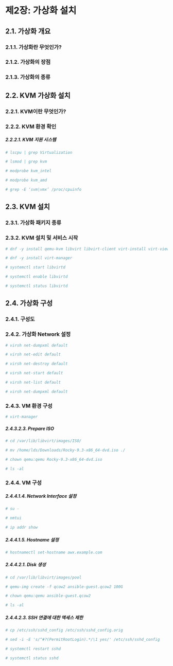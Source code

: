 # 제2장: 가상화 설치
## 2.1. 가상화 개요
### 2.1.1. 가상화란 무엇인가?
### 2.1.2. 가상화의 장점
### 2.1.3. 가상화의 종류
## 2.2. KVM 가상화 설치
### 2.2.1. KVM이란 무엇인가?
### 2.2.2. KVM 환경 확인
##### 2.2.2.1. KVM 지원 시스템
```bash
# lscpu | grep Virtualization

# lsmod | grep kvm

# modprobe kvm_intel

# modprobe kvm_amd

```

```bash
# grep -E ‘svm|vmx’ /proc/cpuinfo

```

## 2.3. KVM 설치
### 2.3.1. 가상화 패키지 종류
### 2.3.2. KVM 설치 및 서비스 시작
```bash
# dnf -y install qemu-kvm libvirt libvirt-client virt-install virt-viewer

# dnf -y install virt-manager
```

```bash
# systemctl start libvirtd

# systemctl enable libvirtd

# systemctl status libvirtd
```

## 2.4. 가상화 구성
### 2.4.1. 구성도
### 2.4.2. 가상화 Network 설정
```bash
# virsh net-dumpxml default

# virsh net-edit default
```

```bash
# virsh net-destroy default

# virsh net-start default

# virsh net-list default

# virsh net-dumpxml default
```

### 2.4.3. VM 환경 구성
```bash
# virt-manager
```

##### 2.4.3.2.3. Prepare ISO
```bash
# cd /var/lib/libvirt/images/ISO/

# mv /home/lds/Downloads/Rocky-9.3-x86_64-dvd.iso ./

# chown qemu:qemu Rocky-9.3-x86_64-dvd.iso

# ls -al
```

### 2.4.4. VM 구성
##### 2.4.4.1.4. Network Interface 설정
```bash
# su - 

# nmtui

# ip addr show
```

##### 2.4.4.1.5. Hostname 설정
```bash
# hostnamectl set-hostname awx.example.com
```

##### 2.4.4.2.1. Disk 생성
```bash
# cd /var/lib/libvirt/images/pool

# qemu-img create -f qcow2 ansible-guest.qcow2 100G

# chown qemu:qemu ansible-guest.qcow2

# ls -al
```

##### 2.4.4.2.3. SSH 연결에 대한 액세스 제한
```bash
# cp /etc/ssh/sshd_config /etc/ssh/sshd_config.orig

# sed -i -E 's/^#?(PermitRootLogin).*/\1 yes/' /etc/ssh/sshd_config

# systemctl restart sshd

# systemctl status sshd
```